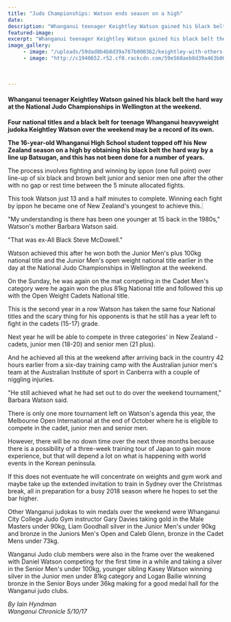 ```yaml
---
title: "Judo Championships: Watson ends season on a high"
date: 
description: "Whanganui teenager Keightley Watson gained his black belt the hard way at the National Judo Championships in Wellington at the weekend..."
featured-image: 
excerpt: "Whanganui teenager Keightley Watson gained his black belt the hard way at the National Judo Championships in Wellington at the weekend."
image_gallery:
	 - image: "/uploads/59dad8b4b8d39a787b000362/keightley-with-others-5-oct-snip.PNG"
	 - image: "http://c1940652.r52.cf0.rackcdn.com/59e568aeb8d39a463b00037e/Keightley--another-sept-whs-facebook-sport-site.jpg"
	
	
	
---
```


<h4>Whanganui teenager Keightley Watson gained his black belt the hard way at the National Judo Championships in Wellington at the weekend.</h4>
<p class="element element-paragraph"><strong>Four national titles and a black belt for teenage Whanganui heavyweight judoka Keightley Watson over the weekend may be a record of its own.</strong></p>
<p class="element element-paragraph"><strong>The 16-year-old Whanganui High School student topped off his New Zealand season on a high by obtaining his black belt the hard way by a line up Batsugan, and this has not been done for a number of years.</strong></p>
<p class="element element-paragraph">The process involves fighting and winning by ippon (one full point) over line-up of six black and brown belt junior and senior men one after the other with no gap or rest time between the 5 minute allocated fights.</p>
<p class="element element-paragraph">This took Watson just 13 and a half minutes to complete. Winning each fight by ippon he became one of New Zealand's youngest to achieve this.<span style="background-color: #e2e2e2;">&nbsp;</span></p>
<p class="element element-paragraph">"My understanding is there has been one younger at 15 back in the 1980s," Watson's mother Barbara Watson said.</p>
<p class="element element-paragraph">"That was ex-All Black Steve McDowell."</p>
<p class="element element-paragraph">Watson achieved this after he won both the Junior Men's plus 100kg national title and the Junior Men's open weight national title earlier in the day at the National Judo Championships in Wellington at the weekend.</p>
<p class="element element-paragraph">On the Sunday, he was again on the mat competing in the Cadet Men's category were he again won the plus 81kg National title and followed this up with the Open Weight Cadets National title.</p>
<p class="element element-paragraph">This is the second year in a row Watson has taken the same four National titles and the scary thing for his opponents is that he still has a year left to fight in the cadets (15-17) grade.</p>
<p class="element element-paragraph">Next year he will be able to compete in three categories' in New Zealand - cadets, junior men (18-20) and senior men (21 plus).</p>
<p class="element element-paragraph">And he achieved all this at the weekend after arriving back in the country 42 hours earlier from a six-day training camp with the Australian junior men's team at the Australian Institute of sport in Canberra with a couple of niggling injuries.</p>
<p class="element element-paragraph">"He still achieved what he had set out to do over the weekend tournament," Barbara Watson said.</p>
<p class="element element-paragraph">There is only one more tournament left on Watson's agenda this year, the Melbourne Open International at the end of October where he is eligible to compete in the cadet, junior men and senior men.</p>
<p class="element element-paragraph">However, there will be no down time over the next three months because there is a possibility of a three-week training tour of Japan to gain more experience, but that will depend a lot on what is happening with world events in the Korean peninsula.</p>
<p class="element element-paragraph">If this does not eventuate he will concentrate on weights and gym work and maybe take up the extended invitation to train in Sydney over the Christmas break, all in preparation for a busy 2018 season where he hopes to set the bar higher.</p>
<p class="element element-paragraph">Other Wanganui judokas to win medals over the weekend were Whanganui City College Judo Gym instructor Gary Davies taking gold in the Male Masters under 90kg, Liam Goodhall silver in the Junior Men's under 90kg and bronze in the Juniors Men's Open and Caleb Glenn, bronze in the Cadet Mens under 73kg.</p>
<p class="element element-paragraph">Wanganui Judo club members were also in the frame over the weakened with Daniel Watson competing for the first time in a while and taking a silver in the Senior Men's under 100kg, younger sibling Kasey Watson winning silver in the Junior men under 81kg category and Logan Bailie winning bronze in the Senior Boys under 36kg making for a good medal hall for the Wanganui judo clubs.</p>
<p class="element element-paragraph"><em>By Iain Hyndman</em><br /><em>Wanganui Chronicle 5/10/17</em></p>

